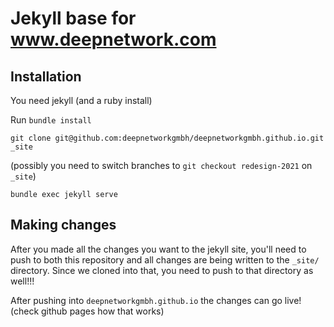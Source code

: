 # Jekyll base for www.deepnetwork.com

## Installation

You need jekyll (and a ruby install)

Run `bundle install`

`git clone git@github.com:deepnetworkgmbh/deepnetworkgmbh.github.io.git _site`

(possibly you need to switch branches to `git checkout redesign-2021` on `_site`)

`bundle exec jekyll serve`

## Making changes

After you made all the changes you want to the jekyll site, you'll need to push to both this repository
and all changes are being written to the `_site/` directory. Since we cloned into that, you need to push
to that directory as well!!!

After pushing into `deepnetworkgmbh.github.io` the changes can go live! (check github pages how that works)
